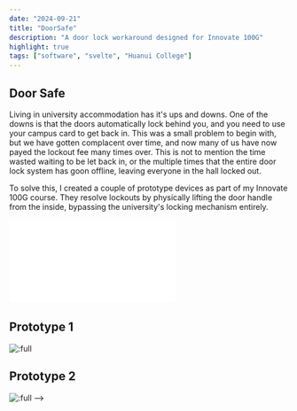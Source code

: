 ```yaml
---
date: "2024-09-21"
title: "DoorSafe"
description: "A door lock workaround designed for Innovate 100G"
highlight: true
tags: ["software", "svelte", "Huanui College"]
---
```


<script>
    import MarkdownLink from "$md/MarkdownLink.svelte";
    import pdfURL from "./FullReport.pdf?url";
</script>

## Door Safe

Living in university accommodation has it's ups and downs. One of the downs is that the doors automatically lock behind you, and you need to use your campus card to get back in. This was a small problem to begin with, but we have gotten complacent over time, and now many of us have now payed the lockout fee many times over. This is not to mention the time wasted waiting to be let back in, or the multiple times that the entire door lock system has goon offline, leaving everyone in the hall locked out.

To solve this, I created a couple of prototype devices as part of my Innovate 100G course. They resolve lockouts by physically lifting the door handle from the inside, bypassing the university's locking mechanism entirely.

<!-- <MarkdownLink href="{pdfURL}">DoorSafeReport.pdf</MarkdownLink> -->

![DoorSafeReport.pdf](./FullReport.pdf)

## Prototype 1
![:full](./Prototype1/)
## Prototype 2
![:full](./Prototype2/) -->